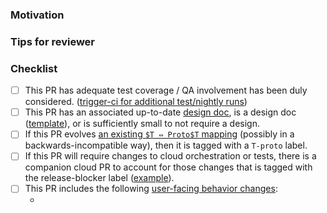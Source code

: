 <!--
Describe the contents of the PR briefly but completely.

If you write detailed commit messages, it is acceptable to copy/paste them
here, or write "see commit messages for details." If there is only one commit
in the PR, GitHub will have already added its commit message above.
-->

### Motivation

<!--
Which of the following best describes the motivation behind this PR?

  * This PR fixes a recognized bug.

    [Ensure issue is linked somewhere.]

  * This PR adds a known-desirable feature.

    [Ensure issue is linked somewhere.]

  * This PR fixes a previously unreported bug.

    [Describe the bug in detail, as if you were filing a bug report.]

  * This PR adds a feature that has not yet been specified.

    [Write a brief specification for the feature, including justification
     for its inclusion in Materialize, as if you were writing the original
     feature specification.]

   * This PR refactors existing code.

    [Describe what was wrong with the existing code, if it is not obvious.]
-->

### Tips for reviewer

<!--
Leave some tips for your reviewer, like:

    * The diff is much smaller if viewed with whitespace hidden.
    * [Some function/module/file] deserves extra attention.
    * [Some function/module/file] is pure code movement and only needs a skim.

Delete this section if no tips.
-->

### Checklist

- [ ] This PR has adequate test coverage / QA involvement has been duly considered. ([trigger-ci for additional test/nightly runs](https://trigger-ci.dev.materialize.com/))
- [ ] This PR has an associated up-to-date [design doc](https://github.com/MaterializeInc/materialize/blob/main/doc/developer/design/README.md), is a design doc ([template](https://github.com/MaterializeInc/materialize/blob/main/doc/developer/design/00000000_template.md)), or is sufficiently small to not require a design.
  <!-- Reference the design in the description. -->
- [ ] If this PR evolves [an existing `$T ⇔ Proto$T` mapping](https://github.com/MaterializeInc/materialize/blob/main/doc/developer/command-and-response-binary-encoding.md) (possibly in a backwards-incompatible way), then it is tagged with a `T-proto` label.
- [ ] If this PR will require changes to cloud orchestration or tests, there is a companion cloud PR to account for those changes that is tagged with the release-blocker label ([example](https://github.com/MaterializeInc/cloud/pull/5021)).
  <!-- Ask in #team-cloud on Slack if you need help preparing the cloud PR. -->
- [ ] This PR includes the following [user-facing behavior changes](https://github.com/MaterializeInc/materialize/blob/main/doc/developer/guide-changes.md#what-changes-require-a-release-note):
  - <!-- Add release notes here or explicitly state that there are no user-facing behavior changes. -->
